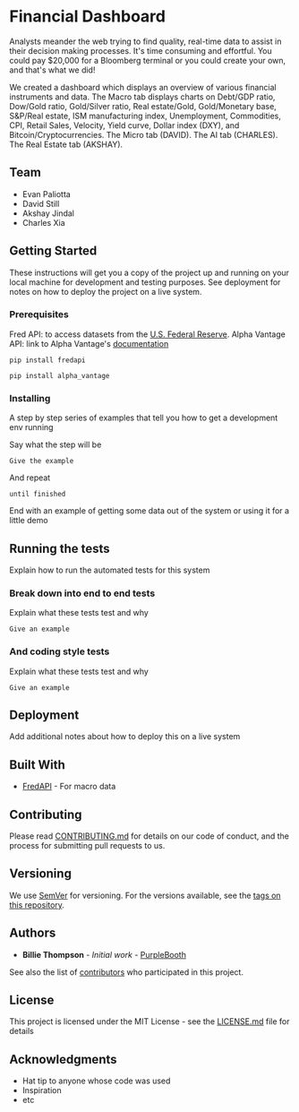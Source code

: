 # Financial Dashboard
Analysts meander the web trying to find quality, real-time data to assist in their decision making processes.  It's time consuming and effortful.  You could pay $20,000 for a Bloomberg terminal or you could create your own, and that's what we did!

We created a dashboard which displays an overview of various financial instruments and data.  The Macro tab displays charts on Debt/GDP ratio, Dow/Gold ratio, Gold/Silver ratio, Real estate/Gold, Gold/Monetary base, S&P/Real estate, ISM manufacturing index, Unemployment, Commodities, CPI, Retail Sales, Velocity, Yield curve, Dollar index (DXY), and Bitcoin/Cryptocurrencies.  The Micro tab (DAVID). The AI tab (CHARLES). The Real Estate tab (AKSHAY). 

## Team
- Evan Paliotta
- David Still
- Akshay Jindal
- Charles Xia

## Getting Started

These instructions will get you a copy of the project up and running on your local machine for development and testing purposes. See deployment for notes on how to deploy the project on a live system.

### Prerequisites

Fred API: to access datasets from the [U.S. Federal Reserve](https://fred.stlouisfed.org/). 
Alpha Vantage API: link to Alpha Vantage's [documentation](https://alpha-vantage.readthedocs.io/en/latest/)

```
pip install fredapi
```
```
pip install alpha_vantage
```

### Installing

A step by step series of examples that tell you how to get a development env running

Say what the step will be

```
Give the example
```

And repeat

```
until finished
```

End with an example of getting some data out of the system or using it for a little demo

## Running the tests

Explain how to run the automated tests for this system

### Break down into end to end tests

Explain what these tests test and why

```
Give an example
```

### And coding style tests

Explain what these tests test and why

```
Give an example
```

## Deployment

Add additional notes about how to deploy this on a live system

## Built With

* [FredAPI](https://github.com/mortada/fredapi) - For macro data

## Contributing

Please read [CONTRIBUTING.md](https://gist.github.com/PurpleBooth/b24679402957c63ec426) for details on our code of conduct, and the process for submitting pull requests to us.

## Versioning

We use [SemVer](http://semver.org/) for versioning. For the versions available, see the [tags on this repository](https://github.com/your/project/tags). 

## Authors

* **Billie Thompson** - *Initial work* - [PurpleBooth](https://github.com/PurpleBooth)

See also the list of [contributors](https://github.com/your/project/contributors) who participated in this project.

## License

This project is licensed under the MIT License - see the [LICENSE.md](LICENSE.md) file for details

## Acknowledgments

* Hat tip to anyone whose code was used
* Inspiration
* etc
